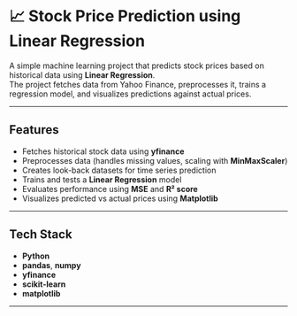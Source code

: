 # 📈 Stock Price Prediction using Linear Regression

A simple machine learning project that predicts stock prices based on historical data using **Linear Regression**.  
The project fetches data from Yahoo Finance, preprocesses it, trains a regression model, and visualizes predictions against actual prices.  

---

## Features
- Fetches historical stock data using **yfinance**
- Preprocesses data (handles missing values, scaling with **MinMaxScaler**)
- Creates look-back datasets for time series prediction
- Trains and tests a **Linear Regression** model
- Evaluates performance using **MSE** and **R² score**
- Visualizes predicted vs actual prices using **Matplotlib**

---

##  Tech Stack
- **Python**
- **pandas**, **numpy**
- **yfinance**
- **scikit-learn**
- **matplotlib**

---

